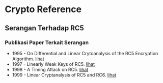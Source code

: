 # Crypto Reference

## Serangan Terhadap RC5

### Publikasi Paper Terkait Serangan

* 1995 - On Differential and Linear Crytoanalysis of the RC5 Encryption Algorithm. [lihat](1995.kaliski_yin.pdf)
* 1997 - Linearly Weak Keys of RC5. [lihat](1997.heys.pdf)
* 1998 - A Timing Attack on RC5. [lihat](1998.handschuh_heys.pdf)
* 1999 - Linear Cryptanalysis of RC5 and RC6. [lihat](1999.borst_preneel_vandewalle.pdf)